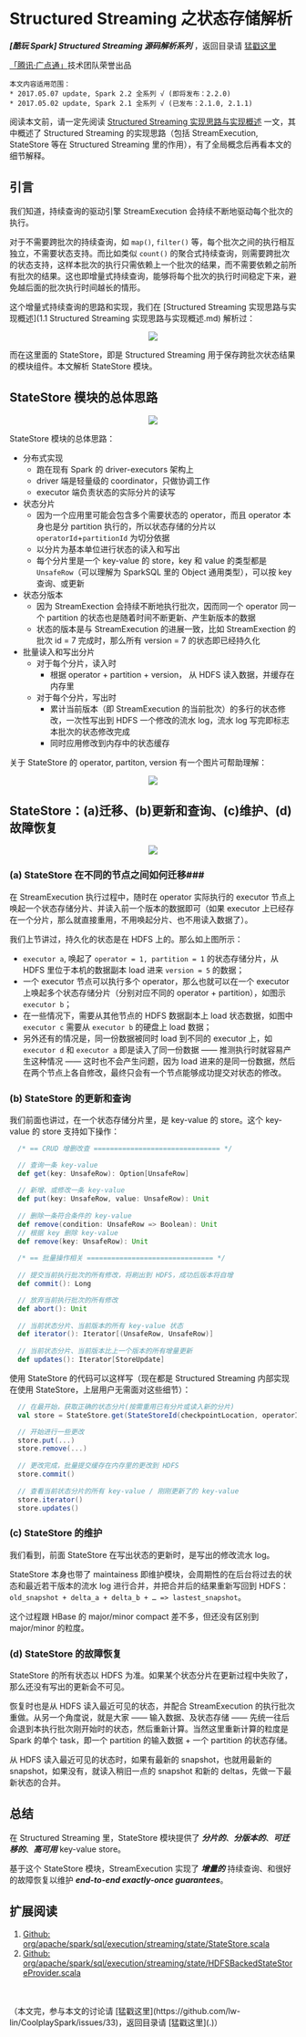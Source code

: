 # Structured Streaming 之状态存储解析 #

***[酷玩 Spark] Structured Streaming 源码解析系列*** ，返回目录请 [猛戳这里](.)

[「腾讯·广点通」](http://e.qq.com)技术团队荣誉出品

```
本文内容适用范围：
* 2017.05.07 update, Spark 2.2 全系列 √ (即将发布：2.2.0)
* 2017.05.02 update, Spark 2.1 全系列 √ (已发布：2.1.0, 2.1.1)
```



阅读本文前，请一定先阅读 [Structured Streaming 实现思路与实现概述](1.1%20Structured%20Streaming%20实现思路与实现概述.md) 一文，其中概述了 Structured Streaming 的实现思路（包括 StreamExecution, StateStore 等在 Structured Streaming 里的作用），有了全局概念后再看本文的细节解释。

## 引言

我们知道，持续查询的驱动引擎 StreamExecution 会持续不断地驱动每个批次的执行。

对于不需要跨批次的持续查询，如 `map()`, `filter()` 等，每个批次之间的执行相互独立，不需要状态支持。而比如类似 `count()` 的聚合式持续查询，则需要跨批次的状态支持，这样本批次的执行只需依赖上一个批次的结果，而不需要依赖之前所有批次的结果。这也即增量式持续查询，能够将每个批次的执行时间稳定下来，避免越后面的批次执行时间越长的情形。

这个增量式持续查询的思路和实现，我们在 [Structured Streaming 实现思路与实现概述](1.1 Structured Streaming 实现思路与实现概述.md) 解析过：

<p align="center"><img src="1.imgs/120.png"></p>

而在这里面的 StateStore，即是 Structured Streaming 用于保存跨批次状态结果的模块组件。本文解析 StateStore 模块。

## StateStore 模块的总体思路

<p align="center"><img src="3.imgs/100.png"></p>

StateStore 模块的总体思路：
- 分布式实现
    - 跑在现有 Spark 的 driver-executors 架构上
    - driver 端是轻量级的 coordinator，只做协调工作
    - executor 端负责状态的实际分片的读写
- 状态分片
    - 因为一个应用里可能会包含多个需要状态的 operator，而且 operator 本身也是分 partition 执行的，所以状态存储的分片以 `operatorId`+`partitionId` 为切分依据
    - 以分片为基本单位进行状态的读入和写出
    - 每个分片里是一个 key-value 的 store，key 和 value 的类型都是 `UnsafeRow`（可以理解为 SparkSQL 里的 Object 通用类型），可以按 key 查询、或更新
- 状态分版本
    - 因为 StreamExection 会持续不断地执行批次，因而同一个 operator 同一个 partition 的状态也是随着时间不断更新、产生新版本的数据
    - 状态的版本是与 StreamExecution 的进展一致，比如 StreamExection 的批次 id = 7 完成时，那么所有 version = 7 的状态即已经持久化
- 批量读入和写出分片
    - 对于每个分片，读入时
        - 根据 operator + partition + version， 从 HDFS 读入数据，并缓存在内存里
    - 对于每个分片，写出时
        - 累计当前版本（即 StreamExecution 的当前批次）的多行的状态修改，一次性写出到 HDFS 一个修改的流水 log，流水 log 写完即标志本批次的状态修改完成
        - 同时应用修改到内存中的状态缓存

关于 StateStore 的 operator, partiton, version 有一个图片可帮助理解：

<p align="center"><img src="3.imgs/200.png"></p>

## StateStore：(a)迁移、(b)更新和查询、(c)维护、(d)故障恢复

<p align="center"><img src="3.imgs/100.png">

### (a) StateStore 在不同的节点之间如何迁移###

在 StreamExecution 执行过程中，随时在 operator 实际执行的 executor 节点上唤起一个状态存储分片、并读入前一个版本的数据即可（如果 executor 上已经存在一个分片，那么就直接重用，不用唤起分片、也不用读入数据了）。

我们上节讲过，持久化的状态是在 HDFS 上的。那么如上图所示：

- `executor a`, 唤起了 `operator = 1, partition = 1` 的状态存储分片，从 HDFS 里位于本机的数据副本 load 进来 `version = 5` 的数据；
- 一个 executor 节点可以执行多个 operator，那么也就可以在一个 executor 上唤起多个状态存储分片（分别对应不同的 operator + partition），如图示 `executor b`；
- 在一些情况下，需要从其他节点的 HDFS 数据副本上 load 状态数据，如图中 `executor c` 需要从 `executor b` 的硬盘上 load 数据；
- 另外还有的情况是，同一份数据被同时 load 到不同的 executor 上，如 `executor d` 和 `executor a` 即是读入了同一份数据 —— 推测执行时就容易产生这种情况 —— 这时也不会产生问题，因为 load 进来的是同一份数据，然后在两个节点上各自修改，最终只会有一个节点能够成功提交对状态的修改。

### (b) StateStore 的更新和查询 ###

我们前面也讲过，在一个状态存储分片里，是 key-value 的 store。这个 key-value 的 store 支持如下操作：

```scala
  /* == CRUD 增删改查 =============================== */

  // 查询一条 key-value
  def get(key: UnsafeRow): Option[UnsafeRow]
    
  // 新增、或修改一条 key-value
  def put(key: UnsafeRow, value: UnsafeRow): Unit
    
  // 删除一条符合条件的 key-value
  def remove(condition: UnsafeRow => Boolean): Unit
  // 根据 key 删除 key-value
  def remove(key: UnsafeRow): Unit
  
  /* == 批量操作相关 =============================== */
    
  // 提交当前执行批次的所有修改，将刷出到 HDFS，成功后版本将自增
  def commit(): Long

  // 放弃当前执行批次的所有修改
  def abort(): Unit
    
  // 当前状态分片、当前版本的所有 key-value 状态
  def iterator(): Iterator[(UnsafeRow, UnsafeRow)]
    
  // 当前状态分片、当前版本比上一个版本的所有增量更新
  def updates(): Iterator[StoreUpdate]
```

使用 StateStore 的代码可以这样写（现在都是 Structured Streaming 内部实现在使用 StateStore，上层用户无需面对这些细节）：

```scala
  // 在最开始，获取正确的状态分片(按需重用已有分片或读入新的分片)
  val store = StateStore.get(StateStoreId(checkpointLocation, operatorId, partitionId), ..., version, ...)

  // 开始进行一些更改
  store.put(...)
  store.remove(...)
    
  // 更改完成，批量提交缓存在内存里的更改到 HDFS
  store.commit()
    
  // 查看当前状态分片的所有 key-value / 刚刚更新了的 key-value
  store.iterator()
  store.updates()
```

### (c) StateStore 的维护

我们看到，前面 StateStore 在写出状态的更新时，是写出的修改流水 log。

StateStore 本身也带了 maintainess 即维护模块，会周期性的在后台将过去的状态和最近若干版本的流水 log 进行合并，并把合并后的结果重新写回到 HDFS：`old_snapshot + delta_a + delta_b + … => lastest_snapshot`。

这个过程跟 HBase 的 major/minor compact 差不多，但还没有区别到 major/minor 的粒度。

### (d) StateStore 的故障恢复

StateStore 的所有状态以 HDFS 为准。如果某个状态分片在更新过程中失败了，那么还没有写出的更新会不可见。

恢复时也是从 HDFS 读入最近可见的状态，并配合 StreamExecution 的执行批次重做。从另一个角度说，就是大家 —— 输入数据、及状态存储 —— 先统一往后会退到本执行批次刚开始时的状态，然后重新计算。当然这里重新计算的粒度是 Spark 的单个 task，即一个 partition 的输入数据 + 一个 partition 的状态存储。

从 HDFS 读入最近可见的状态时，如果有最新的 snapshot，也就用最新的 snapshot，如果没有，就读入稍旧一点的 snapshot 和新的 deltas，先做一下最新状态的合并。

## 总结

在 Structured Streaming 里，StateStore 模块提供了 ***分片的***、***分版本的***、***可迁移的***、***高可用***  key-value store。

基于这个 StateStore 模块，StreamExecution 实现了 ***增量的*** 持续查询、和很好的故障恢复以维护 ***end-to-end exactly-once guarantees***。

## 扩展阅读

1. [Github: org/apache/spark/sql/execution/streaming/state/StateStore.scala](https://github.com/apache/spark/blob/master/sql/core/src/main/scala/org/apache/spark/sql/execution/streaming/state/StateStore.scala)
2. [Github: org/apache/spark/sql/execution/streaming/state/HDFSBackedStateStoreProvider.scala](https://github.com/apache/spark/blob/master/sql/core/src/main/scala/org/apache/spark/sql/execution/streaming/state/HDFSBackedStateStoreProvider.scala)

<br/>
<br/>
（本文完，参与本文的讨论请 [猛戳这里](https://github.com/lw-lin/CoolplaySpark/issues/33)，返回目录请 [猛戳这里](.)）
